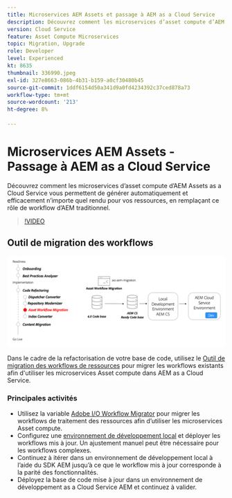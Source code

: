 ```yaml
---
title: Microservices AEM Assets et passage à AEM as a Cloud Service
description: Découvrez comment les microservices d’asset compute d’AEM Assets as a Cloud Service vous permettent de générer automatiquement et efficacement n’importe quel rendu pour vos ressources, en remplaçant ce rôle de workflow d’AEM traditionnel.
version: Cloud Service
feature: Asset Compute Microservices
topic: Migration, Upgrade
role: Developer
level: Experienced
kt: 8635
thumbnail: 336990.jpeg
exl-id: 327e8663-086b-4b31-b159-a0cf30480b45
source-git-commit: 1ddf6154d50a341d9a0fd4234392c37ced878a73
workflow-type: tm+mt
source-wordcount: '213'
ht-degree: 8%

---
```


# Microservices AEM Assets - Passage à AEM as a Cloud Service

Découvrez comment les microservices d’asset compute d’AEM Assets as a Cloud Service vous permettent de générer automatiquement et efficacement n’importe quel rendu pour vos ressources, en remplaçant ce rôle de workflow d’AEM traditionnel.

>[!VIDEO](https://video.tv.adobe.com/v/336990/?quality=12&learn=on)

## Outil de migration des workflows

![Outil de migration des workflows de ressources](./assets/asset-workflow-migration.png)

Dans le cadre de la refactorisation de votre base de code, utilisez le [Outil de migration des workflows de ressources](https://experienceleague.adobe.com/docs/experience-manager-cloud-service/moving/refactoring-tools/asset-workflow-migration-tool.html?lang=fr) pour migrer les workflows existants afin d&#39;utiliser les microservices Asset compute dans AEM as a Cloud Service.

### Principales activités

* Utilisez la variable [Adobe I/O Workflow Migrator](https://github.com/adobe/aio-cli-plugin-aem-cloud-service-migration#command-aio-aem-migrationworkflow-migrator) pour migrer les workflows de traitement des ressources afin d’utiliser les microservices Asset compute.
* Configurez une [environnement de développement local](https://experienceleague.adobe.com/docs/experience-manager-learn/cloud-service/local-development-environment-set-up/overview.html?lang=fr) et déployer les workflows mis à jour. Un ajustement manuel peut être nécessaire pour les workflows complexes.
* Continuez à itérer dans un environnement de développement local à l’aide du SDK AEM jusqu’à ce que le workflow mis à jour corresponde à la parité des fonctionnalités.
* Déployez la base de code mise à jour dans un environnement de développement as a Cloud Service AEM et continuez à valider.

